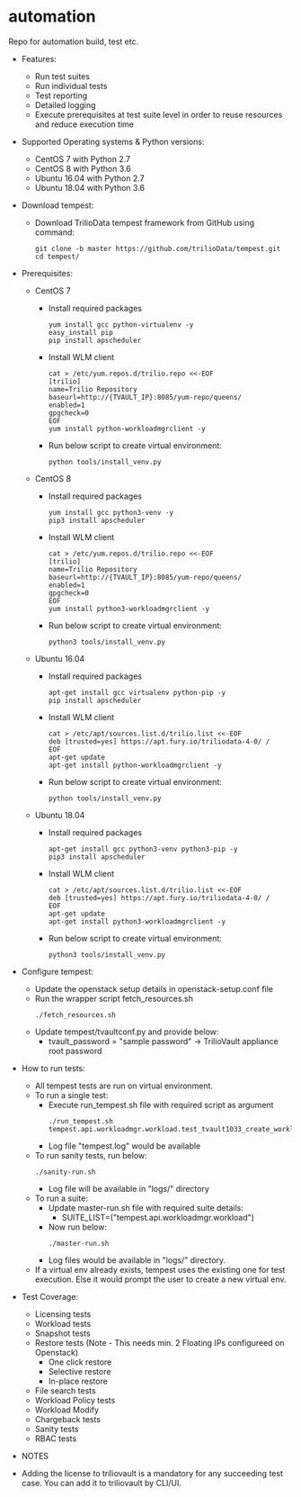 # automation
Repo for automation build, test etc.

* Features:
    - Run test suites
    - Run individual tests
    - Test reporting
    - Detailed logging
    - Execute prerequisites at test suite level in order to reuse resources and reduce execution time

* Supported Operating systems & Python versions:
    - CentOS 7 with Python 2.7
    - CentOS 8 with Python 3.6
    - Ubuntu 16.04 with Python 2.7
    - Ubuntu 18.04 with Python 3.6

* Download tempest:
    - Download TrilioData tempest framework from GitHub using command:
      ```
      git clone -b master https://github.com/trilioData/tempest.git
      cd tempest/
      ```
      
* Prerequisites:
    - CentOS 7
         - Install required packages
           ```
           yum install gcc python-virtualenv -y
           easy_install pip
           pip install apscheduler
           ```

         - Install WLM client
           ```
           cat > /etc/yum.repos.d/trilio.repo <<-EOF
           [trilio]
           name=Trilio Repository
           baseurl=http://{TVAULT_IP}:8085/yum-repo/queens/
           enabled=1
           gpgcheck=0
           EOF
           yum install python-workloadmgrclient -y
           ```

         - Run below script to create virtual environment:
           ```
           python tools/install_venv.py
            ```
    - CentOS 8
         - Install required packages
           ```
           yum install gcc python3-venv -y
           pip3 install apscheduler
           ```

         - Install WLM client
           ```
           cat > /etc/yum.repos.d/trilio.repo <<-EOF
           [trilio]
           name=Trilio Repository
           baseurl=http://{TVAULT_IP}:8085/yum-repo/queens/
           enabled=1
           gpgcheck=0
           EOF
           yum install python3-workloadmgrclient -y
           ```
           
         - Run below script to create virtual environment:
           ```
           python3 tools/install_venv.py
            ```
    - Ubuntu 16.04
         - Install required packages
           ```
           apt-get install gcc virtualenv python-pip -y
           pip install apscheduler
           ```

         - Install WLM client
           ```
           cat > /etc/apt/sources.list.d/trilio.list <<-EOF
           deb [trusted=yes] https://apt.fury.io/triliodata-4-0/ /
           EOF
           apt-get update
           apt-get install python-workloadmgrclient -y
           ```

         - Run below script to create virtual environment:
           ```
           python tools/install_venv.py
            ```
    - Ubuntu 18.04
         - Install required packages
           ```
           apt-get install gcc python3-venv python3-pip -y
           pip3 install apscheduler
           ```

         - Install WLM client
           ```
           cat > /etc/apt/sources.list.d/trilio.list <<-EOF
           deb [trusted=yes] https://apt.fury.io/triliodata-4-0/ /
           EOF
           apt-get update
           apt-get install python3-workloadmgrclient -y
           ```

         - Run below script to create virtual environment:
           ```
           python3 tools/install_venv.py
            ```

* Configure tempest:

    - Update the openstack setup details in openstack-setup.conf file 
    - Run the wrapper script fetch_resources.sh
      ```
      ./fetch_resources.sh
      ```
    - Update tempest/tvaultconf.py and provide below:
        - tvault_password = "sample password" → TrilioVault appliance root password
                
* How to run tests:

    - All tempest tests are run on virtual environment.
    - To run a single test:
        - Execute run_tempest.sh file with required script as argument
          ```
          ./run_tempest.sh tempest.api.workloadmgr.workload.test_tvault1033_create_workload
          ```
        - Log file "tempest.log" would be available
    - To run sanity tests, run below:
        ```
        ./sanity-run.sh
        ```
        - Log file will be available in "logs/" directory
    - To run a suite:
        - Update master-run.sh file with required suite details:
            - SUITE_LIST=("tempest.api.workloadmgr.workload") 
        - Now run below:
            ```
            ./master-run.sh 
            ```
        - Log files would be available in "logs/" directory.
     - If a virtual env already exists, tempest uses the existing one for test execution. Else it would prompt the user to create a new virtual env.

* Test Coverage:

    - Licensing tests
    - Workload tests
    - Snapshot tests
    - Restore tests (Note - This needs min. 2 Floating IPs configureed on Openstack)
        - One click restore
        - Selective restore
        - In-place restore
    - File search tests
    - Workload Policy tests
    - Workload Modify
    - Chargeback tests
    - Sanity tests
    - RBAC tests

* NOTES

* Adding the license to triliovault is a mandatory for any succeeding test case. You can add it to triliovault by CLI/UI. 
